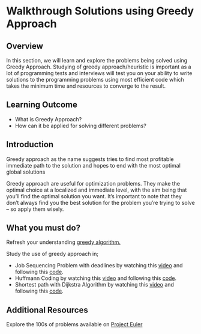 
# Walkthrough Solutions using Greedy Approach

## Overview
In this section, we will learn and explore the problems being solved using Greedy Approach. 
Studying of greedy approach/heuristic is important as a lot of programming tests and interviews will test you on your ability to write solutions to the programming problems using most efficient code which takes the minimum time and resources to converge to the result.

## Learning Outcome
- What is Greedy Approach?
- How can it be applied for solving different problems?

## Introduction
Greedy approach as the name suggests tries to find most profitable immediate path to the solution and hopes to end with the most optimal global solutions

Greedy approach are useful for optimization problems. They make the optimal choice at a localized and immediate level, with the aim being that you’ll find the optimal solution you want. It’s important to note that they don’t always find you the best solution for the  problem you’re trying to solve – so apply them wisely.

## What you must do?
Refresh your understanding [greedy algorithm.](https://brilliant.org/wiki/greedy-algorithm/)

Study the use of greedy approach in;

- Job Sequencing Problem with deadlines by watching this [video](https://www.youtube.com/watch?v=zPtI8q9gvX8) and following this [code](https://www.techiedelight.com/job-sequencing-problem-deadlines/). 
- Huffmann Coding by watching this [video](https://www.youtube.com/watch?v=co4_ahEDCho) and following this [code](https://www.techiedelight.com/huffman-coding/).
- Shortest path with Dijkstra Algorithm by watching this [video](https://www.youtube.com/watch?v=XB4MIexjvY0) and following this [code](https://www.techiedelight.com/single-source-shortest-paths-dijkstras-algorithm/).

## Additional Resources

Explore the 100s of problems available on [Project Euler](https://projecteuler.net/archives)	